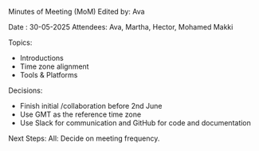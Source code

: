 Minutes of Meeting (MoM)
Edited by: Ava

Date : 30-05-2025
Attendees: Ava, Martha, Hector, Mohamed Makki

Topics:
- Introductions
- Time zone alignment
- Tools & Platforms

Decisions:
- Finish initial /collaboration before 2nd June
- Use GMT as the reference time zone
- Use Slack for communication and GitHub for code and documentation

Next Steps:
All: Decide on meeting frequency.